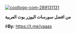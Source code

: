 
<a href="https://imgbb.com/"><img src="https://ibb.co/T2czw8Q" alt="coollogo-com-289131131" border="0"></a>

**من افضل سورسات اليوزر بوت العربية**

#**By:** https://t.me/vaaas


